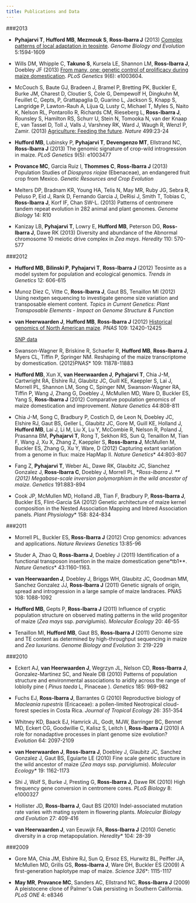 ```yaml
---
title: Publications and Data
---
```


###2013

* **Pyhajarvi T**, **Hufford MB**, **Mezmouk S**, **Ross-Ibarra J** (2013) [Complex patterns of local adaptation in teosinte](http://arxiv.org/abs/1208.0634). *Genome Biology and Evolution* 5:1594-1609

* Wills DM, Whipple C, **Takuno S**, Kursela LE, Shannon LM, **Ross-Ibarra J**, Doebley JF (2013) [From many, one: genetic control of prolificacy during maize domestication](http://www.plosgenetics.org/article/info%3Adoi%2F10.1371%2Fjournal.pgen.1003604). *PLoS Genetics* 9(6): e1003604.

* McCouch S, Baute GJ, Bradeen J, Bramel P, Bretting PK, Buckler E, Burke JM, Charest D, Cloutier S, Cole G, Dempewolf H, Dingkuhn M, Feuillet C, Gepts, P, Grattapaglia D, Guarino L, Jackson S, Knapp S, Langridge P, Lawton-Rauh A, Lijua Q, Lusty C, Michael T, Myles S, Naito K, Nelson RL, Pontarollo R, Richards CM, Rieseberg L, **Ross-Ibarra J**, Rounsley S, Hamilton RS, Schurr U, Stein N, Tomooka N, van der Knaap E, van Tassel D, Toll J, Valls J, Varshney RK, Ward J, Waugh R, Wenzl P, Zamir. (2013) [Agriculture: Feeding the future](http://www.nature.com/nature/journal/v499/n7456/full/499023a.html). *Nature* 499:23-24

* **Hufford MB**, Lubinsky P, **Pyhajarvi T**, **Devengenzo MT**, Ellstrand NC, **Ross-Ibarra J** (2013) The genomic signature of crop-wild introgression in maize. *PLoS Genetics* 9(5): e1003477

* **Provance MC**, Garcia Ruiz I, **Thommes C**, **Ross-Ibarra J** (2013) Population Studies of *Diospyros riojae* (Ebenaceae), an endangered fruit crop from Mexico. *Genetic Resources and Crop Evolution*

* Melters DP, Bradnam KR, Young HA, Telis N, May MR, Ruby JG, Sebra R, Peluso P, Eid J, Rank D, Fernando Garcia J, DeRisi J, Smith T, Tobias C, **Ross-Ibarra J**, Korf IF, Chan SW-L. (2013) Patterns of centromere tandem repeat evolution in 282 animal and plant genomes. *Genome Biology* 14: R10

* Kanizay LB, **Pyhajarvi T**, Lowry E, **Hufford MB**, Peterson DG, **Ross-Ibarra J**, Dawe RK (2013) Diversity and abundance of the Abnormal chromosome 10 meiotic drive complex in *Zea mays*. *Heredity* 110: 570-577

###2012

* **Hufford MB**, **Bilinski P**, **Pyhajarvi T**, **Ross-Ibarra J** (2012) Teosinte as a model system for population and ecological genomics. *Trends in Genetics* 12: 606-615

* Munoz Diez C, Vitte C, **Ross-Ibarra J**, Gaut BS, Tenaillon MI (2012) Using nextgen sequencing to investigate genome size variation and transposable element content. *Topics in Current Genetics: Plant Transposable Elements - Impact on Genome Structure & Function*

* **van Heerwaarden J**, **Hufford MB**, **Ross-Ibarra J** (2012) [Historical genomics of North American maize](http://www.pnas.org/content/early/2012/07/12/1209275109). *PNAS* 109: 12420-12425

	[SNP data](http://figshare.com/articles/van_Heerwaarden_et_al_2012/757738)

* Swanson-Wagner R, Briskine R, Schaefer R, **Hufford MB**, **Ross-Ibarra J**, Myers CL, Tiffin P, Springer NM. Reshaping of the maize transcriptome by domestication. (2012)*PNAS** 109: 11878-11883

* **Hufford MB**, Xun X, **van Heerwaarden J**, **Pyhajarvi T**, Chia J-M, Cartwright RA, Elshire RJ, Glaubitz JC, Guill KE, Kaeppler S, Lai J, Morrell PL, Shannon LM, Song C, Spinger NM, Swanson-Wagner RA, Tiffin P, Wang J, Zhang G, Doebley J, McMullen MD, Ware D, Buckler ES, Yang S, **Ross-Ibarra J** (2012) Comparative population genomics of maize domestication and improvement. *Nature Genetics* 44:808-811

* Chia J-M, Song C, Bradbury P, Costich D, de Leon N, Doebley JC, Elshire RJ, Gaut BS, Geller L, Glaubitz JC, Gore M, Guill KE, Holland J, **Hufford MB**, Lai J, Li M, Liu X, Lu Y, McCombie R, Nelson R, Poland J, Prasanna BM, **Pyhajarvi T**, Rong T, Sekhon RS, Sun Q, Tenaillon M, Tian F, Wang J, Xu X, Zhang Z, Kaeppler S, **Ross-Ibarra J**, McMullen M, Buckler ES, Zhang G, Xu Y, Ware, D (2012) Capturing extant variation from a genome in flux: maize HapMap II. *Nature Genetics** 44:803-807

* Fang Z, **Pyhajarvi T**, Weber AL, Dawe RK, Glaubitz JC, Sianchez Gonzalez J, **Ross-Ibarra C**, Doebley J, Morrell PL, **Ross-Ibarra J. ** (2012) Megabase-scale inversion polymorphism in the wild ancestor of maize. *Genetics** 191:883-894

* Cook JP, McMullen MD, Holland JB, Tian F, Bradbury P, **Ross-Ibarra J**, Buckler ES, Flint-Garcia SA (2012) Genetic architecture of maize kernel composition in the Nested Association Mapping and Inbred Association panels. *Plant Physiology** 158: 824-834

###2011

* Morrell PL, Buckler ES, **Ross-Ibarra J** (2012) Crop genomics: advances and applications. *Nature Reviews Genetics* 13:85-96

* Studer A, Zhao Q, **Ross-Ibarra J**, Doebley J (2011) Identification of a functional transposon insertion in the maize domestication gene*tb1**. *Nature Genetics** 43:1160-1163.

* **van Heerwaarden J**, Doebley J, Briggs WH, Glaubitz JC, Goodman MM, Sanchez Gonzalez JJ, **Ross-Ibarra J** (2011) Genetic signals of origin, spread and introgression in a large sample of maize landraces. PNAS 108: 1088-1092

* **Hufford MB**, Gepts P, **Ross-Ibarra J** (2011) Influence of cryptic population structure on observed mating patterns in the wild progenitor of maize (*Zea mays* ssp. *parviglumis*). *Molecular Ecology* 20: 46-55

* Tenaillon MI, **Hufford MB**, Gaut BS, **Ross-Ibarra J** (2011) Genome size and TE content as determined by high-throughput sequencing in maize and *Zea luxurians*. *Genome Biology and Evolution* 3: 219-229

###2010

* Eckert AJ, **van Heerwaarden J**, Wegrzyn JL, Nelson CD, **Ross-Ibarra J**, Gonzalez-Martinez SC, and Neale DB (2010) Patterns of population structure and environmental associations to aridity across the range of loblolly pine ( *Pinus taeda* L, Pinaceae ). *Genetics* 185: 969-982

* Fuchs EJ, **Ross-Ibarra J**, Barrantes G (2010) Reproductive biology of *Macleania rupestris* (Ericaceae): a pollen-limited Neotropical cloud-forest species in Costa Rica. *Journal of Tropical Ecology* 26: 351-354

* Whitney KD, Baack EJ, Hamrick JL, Godt, MJW, Barringer BC, Bennet MD, Eckert CG, Goodwillie C, Kalisz S, Leitch I, **Ross-Ibarra J** (2010) A role for nonadaptive processes in plant genome size evolution? *Evolution* 64: 2097-2109

* **van Heerwaarden J**, **Ross-Ibarra J**, Doebley J, Glaubitz JC, Sanchez Gonzalez J, Gaut BS, Eguiarte LE (2010) Fine scale genetic structure in the wild ancestor of maize (*Zea mays* ssp. *parviglumis*). *Molecular Ecology** 19: 1162-1173

* Shi J, Wolf S, Burke J, Presting G, **Ross-Ibarra J**, Dawe RK (2010) High frequency gene conversion in centromere cores. *PLoS Biology* 8: e1000327

* Hollister JD, **Ross-Ibarra J**, Gaut BS (2010) Indel-associated mutation rate varies with mating system in flowering plants. *Molecular Biology and Evolution* 27: 409-416

* **van Heerwaarden J**, van Eeuwijk FA, **Ross-Ibarra J** (2010) Genetic diversity in a crop metapopulation. *Heredity** 104: 28-39

###2009

* Gore MA, Chia JM, Elshire RJ, Sun Q, Ersoz ES, Hurwitz BL, Peiffer JA, McMullen MD, Grills GS, **Ross-Ibarra J**, Ware DH, Buckler ES (2009) A first-generation haplotype map of maize. *Science 326**: 1115-1117

* **May MR**, **Provance MC**, Sanders AC, Ellstrand NC, **Ross-Ibarra J** (2009) A pleistocene clone of Palmer's Oak persisting in Southern California. *PLoS ONE* 4: e8346


